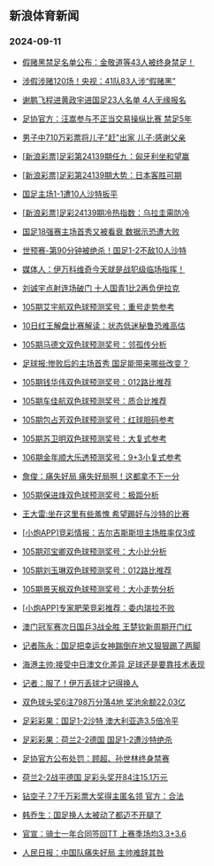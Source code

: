## 新浪体育新闻 
### 2024-09-11

+ [假赌黑禁足名单公布：金敬道等43人被终身禁足！](https://sports.sina.com.cn/china/2024-09-10/doc-incnrssr8007632.shtml)

+ [涉假涉赌120场！央视：41队83人涉“假赌黑”](https://sports.sina.com.cn/china/2024-09-10/doc-incnrssq1229080.shtml)

+ [谢鹏飞程进黄政宇进国足23人名单 4人无缘报名](https://sports.sina.com.cn/china/2024-09-10/doc-incnrssq1210574.shtml)

+ [足协官方：汪嵩参与不正当交易操纵比赛 禁足5年](https://sports.sina.com.cn/china/2024-09-10/doc-incnrsst2611858.shtml)

+ [男子中710万彩票将儿子"赶"出家 儿子:感谢父亲](https://sports.sina.com.cn/l/2024-09-10/doc-incnrnkw9371639.shtml)

+ [[新浪彩票]足彩第24139期任九：匈牙利坐和望赢](https://sports.sina.com.cn/l/2024-09-10/doc-incnrnks1287336.shtml)

+ [[新浪彩票]足彩第24139期大势：日本客胜可期](https://sports.sina.com.cn/l/2024-09-10/doc-incnrnkv2642839.shtml)

+ [国足主场1-1遭10人沙特扳平](https://sports.sina.com.cn/china/national/2024-09-10/doc-incnspwf7752372.shtml)

+ [[新浪彩票]足彩24139期冷热指数：乌拉圭需防冷](https://sports.sina.com.cn/l/2024-09-10/doc-incnrnks1312018.shtml)

+ [国足18强赛主场首秀又被看衰 数据示恐遭大败](https://sports.sina.com.cn/l/2024-09-10/doc-incnrssr7967081.shtml)

+ [世预赛-第90分钟被绝杀！国足1-2不敌10人沙特](https://sports.sina.com.cn/china/national/2024-09-10/doc-incnsuec7652084.shtml)

+ [媒体人：伊万科维奇今天就是战犯级临场指挥！](https://sports.sina.com.cn/china/national/2024-09-10/doc-incnsueh9077089.shtml)

+ [刘诚宇点射连场破门 十人国青1比2再负伊拉克](https://sports.sina.com.cn/china/2024-09-10/doc-incnrssr8000424.shtml)

+ [105期艾宇航双色球预测奖号：重号走势参考](https://sports.sina.com.cn/l/2024-09-10/doc-incnschm7851260.shtml)

+ [10日红王解盘比赛解读：状态低迷秘鲁恐难高估](https://sports.sina.com.cn/l/2024-09-10/doc-incnsiqm2454523.shtml)

+ [105期马德文双色球预测奖号：邻孤传分析](https://sports.sina.com.cn/l/2024-09-10/doc-incnschm7851604.shtml)

+ [足球报:惨败后的主场首秀 国足能带来哪些改变？](https://sports.sina.com.cn/china/2024-09-10/doc-incnrsst2563842.shtml)

+ [105期钱华伟双色球预测奖号：012路比推荐](https://sports.sina.com.cn/l/2024-09-10/doc-incnschm7851926.shtml)

+ [105期车佳航双色球预测奖号：质合比推荐](https://sports.sina.com.cn/l/2024-09-10/doc-incnschk1074633.shtml)

+ [105期包占芳双色球预测奖号：红球胆码参考](https://sports.sina.com.cn/l/2024-09-10/doc-incnschp2462429.shtml)

+ [105期苏卫明双色球预测奖号：大复式参考](https://sports.sina.com.cn/l/2024-09-10/doc-incnschk1071482.shtml)

+ [106期金年顺大乐透预测奖号：9+3小复式参考](https://sports.sina.com.cn/l/2024-09-10/doc-incnschq9265054.shtml)

+ [詹俊：痛失好局 痛失好局啊！这都拿不下一分](https://sports.sina.com.cn/china/national/2024-09-10/doc-incnsuea0887894.shtml)

+ [105期保进烽双色球预测奖号：极距分析](https://sports.sina.com.cn/l/2024-09-10/doc-incnschk1070844.shtml)

+ [王大雷:坐在这里有些羞愧 希望踢好与沙特的比赛](https://sports.sina.com.cn/china/2024-09-10/doc-incnrsst2562541.shtml)

+ [[小炮APP]竞彩情报：吉尔吉斯斯坦主场胜率仅3成](https://sports.sina.com.cn/l/2024-09-10/doc-incnrssr8008608.shtml)

+ [105期邓宝卿双色球预测奖号：大小比分析](https://sports.sina.com.cn/l/2024-09-10/doc-incnschm7849248.shtml)

+ [105期刘玉琳双色球预测奖号：012路比推荐](https://sports.sina.com.cn/l/2024-09-10/doc-incnschm7847731.shtml)

+ [105期景天枫双色球预测奖号：大小走势分析](https://sports.sina.com.cn/l/2024-09-10/doc-incnschm7847493.shtml)

+ [[小炮APP]专家肥荣竞彩推荐：委内瑞拉不败](https://sports.sina.com.cn/l/2024-09-10/doc-incnsiqn9195382.shtml)

+ [澳门冠军赛次日国乒3战全胜 王楚钦新周期开门红](https://sports.sina.com.cn/others/pingpang/2024-09-10/doc-incnspwk9144138.shtml)

+ [记者陈永：国足把幸运女神踹倒在地又狠狠踢了两脚](https://sports.sina.com.cn/china/national/2024-09-10/doc-incnsuef2338268.shtml)

+ [海港主帅:接受中日澳文化差异 足球还是要靠技术表现](https://sports.sina.com.cn/china/2024-09-10/doc-incnrssu9333141.shtml)

+ [记者：服了！伊万丢球才记得换人](https://sports.sina.com.cn/china/national/2024-09-10/doc-incnsueh9073449.shtml)

+ [双色球头奖6注798万分落4地 奖池余额22.03亿](https://sports.sina.com.cn/l/2024-09-10/doc-incnsuec7661453.shtml)

+ [足彩彩果：国足1-2沙特 澳大利亚造3.5倍冷平](https://sports.sina.com.cn/l/2024-09-10/doc-incnsueh9077010.shtml)

+ [足彩彩果：荷兰2-2德国 国足1-2遭沙特绝杀](https://sports.sina.com.cn/l/2024-09-10/doc-incnsueh9077010.shtml)

+ [足协官方公布处罚：顾超、孙世林终身禁赛](https://sports.sina.com.cn/china/2024-09-10/doc-incnrsst2608677.shtml)

+ [荷兰2-2战平德国 足彩头奖开84注15.1万元](https://sports.sina.com.cn/l/2024-09-10/doc-incnsueh9077010.shtml)

+ [钻空子？7千万彩票大奖得主匿名领 官方：合法](https://sports.sina.com.cn/l/2024-09-11/doc-incntriw8779049.shtml)

+ [韩乔生：国足换人太被动了都迈不开腿了](https://sports.sina.com.cn/china/national/2024-09-10/doc-incnsuec7651101.shtml)

+ [官宣：骑士一年合同签回TT 上赛季场均3.3+3.6](https://sports.sina.com.cn/basketball/nba/2024-09-10/doc-incnspwk9133726.shtml)

+ [人民日报：中国队痛失好局 主帅难辞其咎](https://sports.sina.com.cn/china/2024-09-11/doc-incntvry4326281.shtml)

